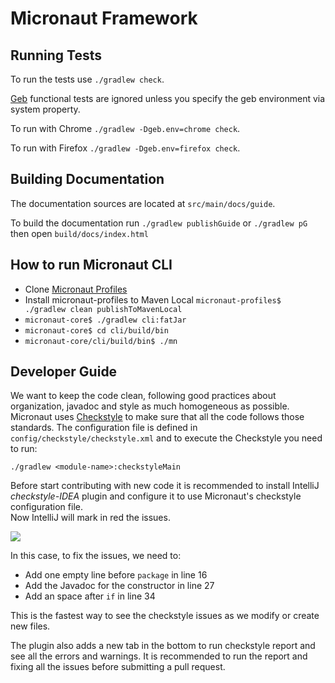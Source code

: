 # Micronaut Framework

## Running Tests

To run the tests use `./gradlew check`. 

[Geb](http://gebish.org) functional tests are ignored unless you specify the geb environment via system property. 

To run with Chrome `./gradlew -Dgeb.env=chrome check`.

To run with Firefox `./gradlew -Dgeb.env=firefox check`. 

## Building Documentation

The documentation sources are located at `src/main/docs/guide`.

To build the documentation run `./gradlew publishGuide` or `./gradlew pG` then open `build/docs/index.html`  

## How to run Micronaut CLI

- Clone [Micronaut Profiles](https://github.com/micronaut-projects/micronaut-profiles)
- Install micronaut-profiles to Maven Local `micronaut-profiles$ ./gradlew clean publishToMavenLocal`
- `micronaut-core$ ./gradlew cli:fatJar`
- `micronaut-core$ cd cli/build/bin`
- `micronaut-core/cli/build/bin$ ./mn`

## Developer Guide ##

We want to keep the code clean, following good practices about organization, javadoc and style as much homogeneous as
possible. Micronaut uses [Checkstyle](http://checkstyle.sourceforge.net/) to make sure that all the code follows those
standards. The configuration file is defined in `config/checkstyle/checkstyle.xml` and to execute the Checkstyle you
need to run:
 
```
./gradlew <module-name>:checkstyleMain
```

Before start contributing with new code it is recommended to install IntelliJ *checkstyle-IDEA* plugin and configure it 
to use Micronaut's checkstyle configuration file.  
Now IntelliJ will mark in red the issues.

![](https://github.com/micronaut-projects/micronaut-core/raw/master/src/main/docs/resources/img/checkstyle-issue.png)

In this case, to fix the issues, we need to:
- Add one empty line before `package` in line 16
- Add the Javadoc for the constructor in line 27
- Add an space after `if` in line 34

This is the fastest way to see the checkstyle issues as we modify or create new files.

The plugin also adds a new tab in the bottom to run checkstyle report and see all the errors and warnings. It is recommended
to run the report and fixing all the issues before submitting a pull request.

